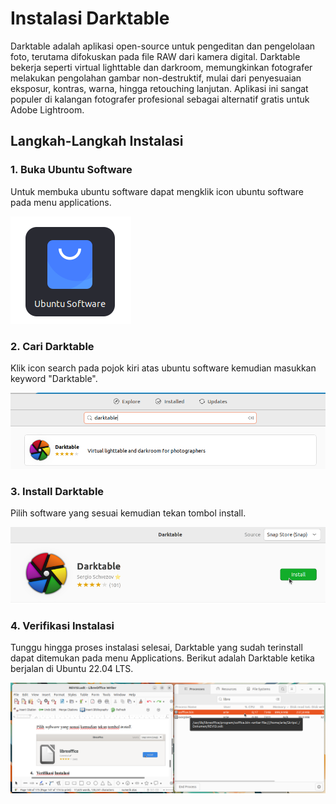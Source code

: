 # Instalasi Darktable
Darktable adalah aplikasi open-source untuk pengeditan dan pengelolaan foto, terutama difokuskan pada file RAW dari kamera digital. Darktable bekerja seperti virtual lighttable dan darkroom, memungkinkan fotografer melakukan pengolahan gambar non-destruktif, mulai dari penyesuaian eksposur, kontras, warna, hingga retouching lanjutan. Aplikasi ini sangat populer di kalangan fotografer profesional sebagai alternatif gratis untuk Adobe Lightroom.
## Langkah-Langkah Instalasi
### 1. Buka Ubuntu Software
Untuk membuka ubuntu software dapat mengklik icon ubuntu software pada menu applications.

![icon](img/icon_ubuntu_software_small.png)

### 2. Cari Darktable
Klik icon search pada pojok kiri atas ubuntu software kemudian masukkan keyword "Darktable".

![icon](img/darktable_search.png)


### 3. Install Darktable
Pilih software yang sesuai kemudian tekan tombol install.

![icon](img/darktable_install.png)


### 4. Verifikasi Instalasi
Tunggu hingga proses instalasi selesai, Darktable yang sudah terinstall dapat ditemukan pada menu Applications.
Berikut adalah Darktable ketika berjalan di Ubuntu 22.04 LTS.

![icon](img/darktable_run.png)
